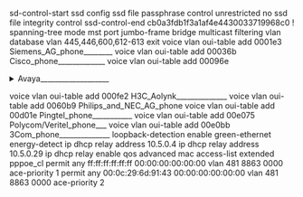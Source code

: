sd-control-start 
ssd config 
ssd file passphrase control unrestricted 
no ssd file integrity control 
ssd-control-end cb0a3fdb1f3a1af4e4430033719968c0 
!
spanning-tree mode mst
port jumbo-frame
bridge multicast filtering 
vlan database
vlan 445,446,600,612-613 
exit
voice vlan oui-table add 0001e3 Siemens_AG_phone________
voice vlan oui-table add 00036b Cisco_phone_____________
voice vlan oui-table add 00096e <details>
  <summary>Avaya___________________</summary>


```
ip link add link ens18 name ens18.300 type vlan id 300
ip link set dev ens18.300 up
ip addr add 10.0.10.66/27 dev ens18.300
ip route add 0.0.0.0/0 via 10.0.10.65
echo nameserver 8.8.8.8 > /etc/resolv.conf
apt-get update && apt-get install -y openvswitch
```

```
systemctl enable --now openvswitch
```

```
mkdir /etc/net/ifaces/ens{19,20,21}
```

```
mkdir /etc/net/ifaces/ovs0
```

```
mkdir /etc/net/ifaces/mgmt
```

```
sed -i "s/OVS_REMOVE=yes/OVS_REMOVE=no/g" /etc/net/ifaces/default/options
```
Мост `/etc/net/ifaces/ovs0/options`:

![image](https://github.com/abdurrah1m/Professionals_2024/assets/148451230/6b3421b9-9260-47d7-a61e-a3ded4399557)


mgmt `/etc/net/ifaces/mgmt/options`:

![image](https://github.com/abdurrah1m/Professionals_2024/assets/148451230/8720b7e7-dd56-4116-aa44-13e586f31c70)


```
cp /etc/net/ifaces/ens18/options /etc/net/ifaces/ens19/options
cp /etc/net/ifaces/ens18/options /etc/net/ifaces/ens20/options
cp /etc/net/ifaces/ens18/options /etc/net/ifaces/ens21/options
```

```
echo 10.0.10.66/27 > /etc/net/ifaces/mgmt/ipv4address
```
```
echo default via 10.0.10.65 > /etc/net/ifaces/mgmt/ipv4route
```

```
systemctl restart network
```

```
ip -c --br a
```
```
ovs-vsctl show
```

```
ovs-vsctl set port ens18 trunk=100,200,300
```

```
ovs-vsctl set port ens19 tag=200
```

```
ovs-vsctl set port ens20 tag=100
```

```
ovs-vsctl set port ens21 tag=200
```

```
modprobe 8021q
```
</details>

voice vlan oui-table add 000fe2 H3C_Aolynk______________
voice vlan oui-table add 0060b9 Philips_and_NEC_AG_phone
voice vlan oui-table add 00d01e Pingtel_phone___________
voice vlan oui-table add 00e075 Polycom/Veritel_phone___
voice vlan oui-table add 00e0bb 3Com_phone______________
loopback-detection enable
green-ethernet energy-detect
ip dhcp relay address 10.5.0.4
ip dhcp relay address 10.5.0.29
ip dhcp relay enable
qos advanced 
mac access-list extended pppoe_cl
permit any ff:ff:ff:ff:ff:ff 00:00:00:00:00:00 vlan 481 8863 0000 ace-priority 1
permit any 00:0c:29:6d:91:43 00:00:00:00:00:00 vlan 481 8863 0000 ace-priority 2
